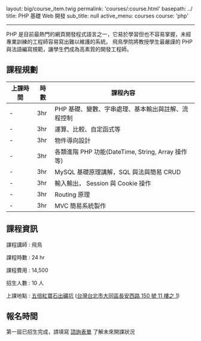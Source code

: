 layout: big/course_item.twig
permalink: 'courses/:course.html'
basepath: ../
title: PHP 基礎 Web 開發
sub_title: null
active_menu: courses
course: 'php'

---

PHP 是目前最熱門的網頁開發程式語言之一，它易於學習但也不容易掌握，未經專業訓練的工程師容易寫出難以維護的系統。 
飛鳥學院將教授學生最嚴謹的 PHP 與法語編寫規範，讓學生們成為高素質的開發工程師。

## 課程規劃

| 上課時間 | 時數 | 課程內容 |
| ------- | --- | ------- |
| - | 3hr | PHP 基礎、變數、字串處理、基本輸出與註解、流程控制 |
| - | 3hr | 運算、比較、自定函式等 |
| - | 3hr | 物件導向設計 |
| - | 3hr | 各類進階 PHP 功能(DateTime, String, Array 操作等) |
| - | 3hr | MySQL 基礎原理講解，SQL 與法與簡易 CRUD |
| - | 3hr | 輸入輸出， Session 與 Cookie 操作 |
| - | 3hr | Routing 原理 |
| - | 3hr | MVC 簡易系統製作 |

## 課程資訊

課程講師
:    飛鳥

課程時數
:    24 hr

課程費用
:    14,500

招生人數
:    10 人

上課地點
:    [五倍紅寶石出礦坑](http://5xruby.tw/events/space/) ([台灣台北市大同區長安西路 150 號 11 樓之 1](https://goo.gl/maps/rRxEv))

## 報名時間

第一屆已招生完成，請填寫 [諮詢表單](../contact) 了解未來開課狀況


